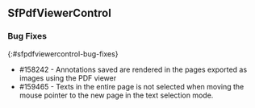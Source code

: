 ## SfPdfViewerControl

### Bug Fixes
{:#sfpdfviewercontrol-bug-fixes}

* \#158242 - Annotations saved are rendered in the pages exported as images using the PDF viewer
* \#159465 - Texts in the entire page is not selected when moving the mouse pointer to the new page in the text selection mode.
